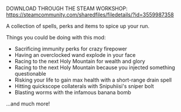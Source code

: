 DOWNLOAD THROUGH THE STEAM WORKSHOP: https://steamcommunity.com/sharedfiles/filedetails/?id=3559987358



A collection of spells, perks and items to spice up your run.

Things you could be doing with this mod:
- Sacrificing immunity perks for crazy firepower
- Having an overclocked wand explode in your face
- Racing to the next Holy Mountain for wealth and glory
- Racing to the next Holy Mountain because you injected something questionable
- Risking your life to gain max health with a short-range drain spell
- Hitting quickscope collaterals with Snipuhiisi's sniper bolt
- Blasting worms with the infamous banana bomb

...and much more!
